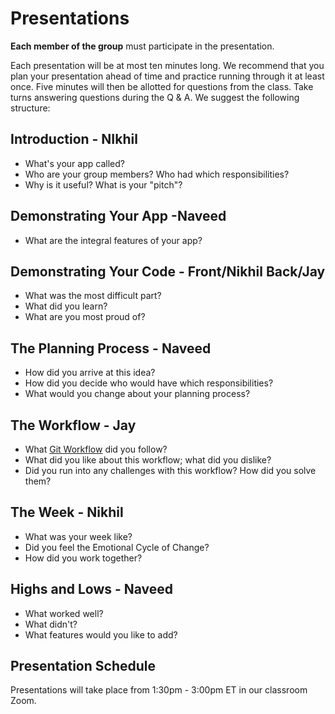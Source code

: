 # Presentations

**Each member of the group** must participate in the presentation.

Each presentation will be at most ten minutes long. We recommend that you plan
your presentation ahead of time and practice running through it at least once.
Five minutes will then be allotted for questions from the class. Take turns
answering questions during the Q & A. We suggest the following structure:

## Introduction - NIkhil

- What's your app called?
- Who are your group members? Who had which responsibilities?
- Why is it useful? What is your "pitch"?

## Demonstrating Your App  -Naveed

- What are the integral features of your app?

## Demonstrating Your Code - Front/Nikhil Back/Jay

- What was the most difficult part?
- What did you learn?
- What are you most proud of?

## The Planning Process - Naveed

- How did you arrive at this idea?
- How did you decide who would have which responsibilities?
- What would you change about your planning process?

## The Workflow - Jay

- What
  [Git Workflow](https://git.generalassemb.ly/seir-ten3/git-teams)
  did you follow?
- What did you like about this workflow; what did you dislike?
- Did you run into any challenges with this workflow? How did you solve them?

## The Week - Nikhil

- What was your week like?
- Did you feel the Emotional Cycle of Change?
- How did you work together?

## Highs and Lows - Naveed

- What worked well?
- What didn't?
- What features would you like to add?

## Presentation Schedule

Presentations will take place from 1:30pm - 3:00pm ET in our classroom Zoom.
